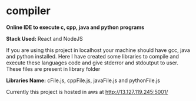 # compiler

<b>Online IDE to execute c, cpp, java and python programs</b>

<b>Stack Used: </b> React and NodeJS

If you are using this project in localhost your machine should have gcc, java and python installed. 
Here I have created some libraries to compile and execute these languages code and give stderror and stdoutput to user.
These files are present in library folder

<b>Libraries Name:</b> cFile.js, cppFile.js, javaFile.js and pythonFile.js

Currently this project is hosted in aws at http://13.127.119.245:5001/
